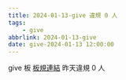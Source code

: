```yaml
---
title: 2024-01-13-give 違規 0 人
tags:
    - give
abbrlink: 2024-01-13-give
date: give-2024-01-13 12:00:00
---
```

give 板 [板規連結](https://www.ptt.cc/bbs/give/M.1612495900.A.C32.html)
昨天違規 0 人

